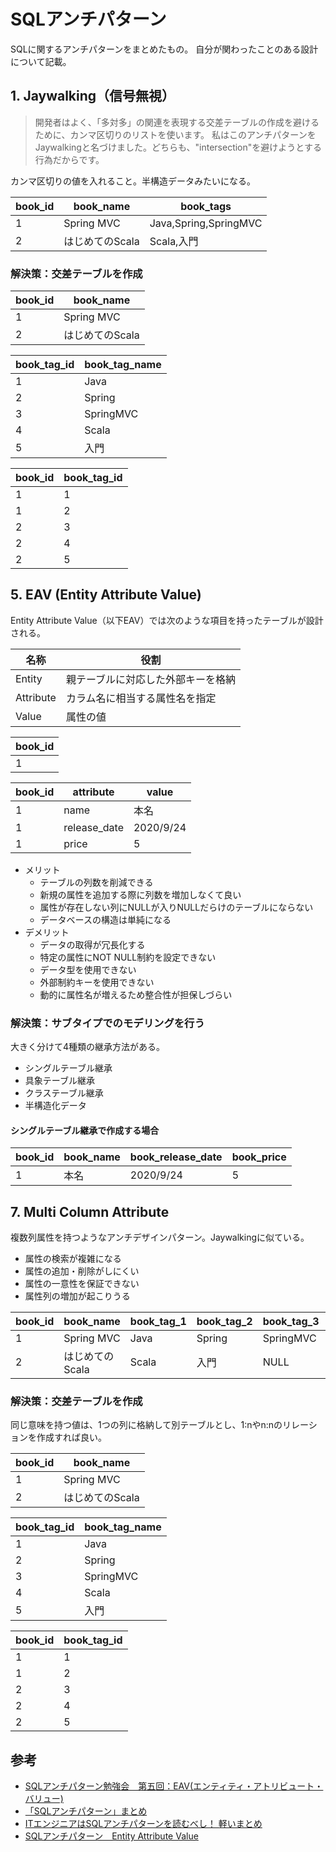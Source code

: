 # SQLアンチパターン
SQLに関するアンチパターンをまとめたもの。
自分が関わったことのある設計について記載。

## 1. Jaywalking（信号無視）
> 開発者はよく、「多対多」の関連を表現する交差テーブルの作成を避けるために、カンマ区切りのリストを使います。
> 私はこのアンチパターンをJaywalkingと名づけました。どちらも、"intersection"を避けようとする行為だからです。

カンマ区切りの値を入れること。半構造データみたいになる。

| book_id | book_name       | book_tags             |
| ------- | --------------- | --------------------- |
| 1       | Spring MVC      | Java,Spring,SpringMVC |
| 2       | はじめてのScala | Scala,入門            |

### 解決策：交差テーブルを作成

| book_id | book_name       |
| ------- | --------------- |
| 1       | Spring MVC      |
| 2       | はじめてのScala |

| book_tag_id | book_tag_name |
| ----------- | ------------- |
| 1           | Java          |
| 2           | Spring        |
| 3           | SpringMVC     |
| 4           | Scala         |
| 5           | 入門          |

| book_id | book_tag_id |
| ------- | ----------- |
| 1       | 1           |
| 1       | 2           |
| 2       | 3           |
| 2       | 4           |
| 2       | 5           |


## 5. EAV (Entity Attribute Value)
Entity Attribute Value（以下EAV）では次のような項目を持ったテーブルが設計される。

| 名称      | 役割                               |
| --------- | ---------------------------------- |
| Entity    | 親テーブルに対応した外部キーを格納 |
| Attribute | カラム名に相当する属性名を指定     |
| Value     | 属性の値                           |

| book_id |
| ------- |
| 1       |

| book_id | attribute    | value     |
| ------- | ------------ | --------- |
| 1       | name         | 本名      |
| 1       | release_date | 2020/9/24 |
| 1       | price        | 5         |

- メリット
    - テーブルの列数を削減できる
    - 新規の属性を追加する際に列数を増加しなくて良い
    - 属性が存在しない列にNULLが入りNULLだらけのテーブルにならない
    - データベースの構造は単純になる
- デメリット
    - データの取得が冗長化する
    - 特定の属性にNOT NULL制約を設定できない
    - データ型を使用できない
    - 外部制約キーを使用できない
    - 動的に属性名が増えるため整合性が担保しづらい


### 解決策：サブタイプでのモデリングを行う
<!-- ![](https://camo.qiitausercontent.com/3b3c8cf3b4a65cca1fd47f5765fd6c6209e4b40b/68747470733a2f2f71696974612d696d6167652d73746f72652e73332e616d617a6f6e6177732e636f6d2f302f3233363534322f62643133646131332d613063312d636234302d626365662d3434373662343830396333382e706e67) -->

大きく分けて4種類の継承方法がある。

- シングルテーブル継承
- 具象テーブル継承
- クラステーブル継承
- 半構造化データ

#### シングルテーブル継承で作成する場合

| book_id | book_name | book_release_date | book_price |
| ------- | --------- | ----------------- | ---------- |
| 1       | 本名      | 2020/9/24         | 5          |

## 7. Multi Column Attribute
複数列属性を持つようなアンチデザインパターン。Jaywalkingに似ている。

- 属性の検索が複雑になる
- 属性の追加・削除がしにくい
- 属性の一意性を保証できない
- 属性列の増加が起こりうる

| book_id | book_name       | book_tag_1 | book_tag_2 | book_tag_3 | book_tag_4 |
| ------- | --------------- | ---------- | ---------- | ---------- | ---------- |
| 1       | Spring MVC      | Java       | Spring     | SpringMVC  | NULL       |
| 2       | はじめてのScala | Scala      | 入門       | NULL       | NULL       |

### 解決策：交差テーブルを作成
同じ意味を持つ値は、1つの列に格納して別テーブルとし、1:nやn:nのリレーションを作成すれば良い。

| book_id | book_name       |
| ------- | --------------- |
| 1       | Spring MVC      |
| 2       | はじめてのScala |

| book_tag_id | book_tag_name |
| ----------- | ------------- |
| 1           | Java          |
| 2           | Spring        |
| 3           | SpringMVC     |
| 4           | Scala         |
| 5           | 入門          |

| book_id | book_tag_id |
| ------- | ----------- |
| 1       | 1           |
| 1       | 2           |
| 2       | 3           |
| 2       | 4           |
| 2       | 5           |

## 参考
- [SQLアンチパターン勉強会　第五回：EAV(エンティティ・アトリビュート・バリュー)](https://qiita.com/skyc_lin/items/37365a36416d0dc42431)
- [「SQLアンチパターン」まとめ](https://qiita.com/taiteam/items/33aebded2842808e0391)
- [ITエンジニアはSQLアンチパターンを読むべし！ 軽いまとめ](https://tech-blog.tsukaby.com/archives/857)
- [SQLアンチパターン　Entity Attribute Value](https://qiita.com/fktnkit/items/0ff462640e00deecfc6d)
